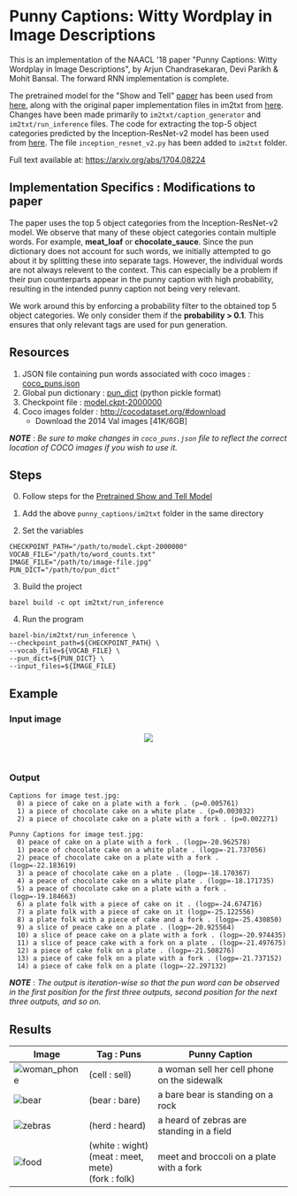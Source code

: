 # Punny Captions: Witty Wordplay in Image Descriptions
This is an implementation of the NAACL '18 paper "Punny Captions: Witty Wordplay in Image Descriptions", by Arjun Chandrasekaran, Devi Parikh & Mohit Bansal. The forward RNN implementation is complete.

The pretrained model for the "Show and Tell" [paper](https://arxiv.org/abs/1609.06647) has been used from [here](https://github.com/KranthiGV/Pretrained-Show-and-Tell-model), along with the original paper implementation files in im2txt from [here](https://github.com/tensorflow/models/tree/master/research/im2txt). Changes have been made primarily to ```im2txt/caption_generator``` and ```im2txt/run_inference``` files. The code for extracting the top-5 object categories predicted by the Inception-ResNet-v2 model has been used from [here](https://github.com/fchollet/deep-learning-models/blob/master/inception_resnet_v2.py). The file ``inception_resnet_v2.py`` has been added to ``im2txt`` folder.

Full text available at: https://arxiv.org/abs/1704.08224

## Implementation Specifics : Modifications to paper
The paper uses the top 5 object categories from the Inception-ResNet-v2 model. We observe that many of these object categories contain multiple words. For example, **meat_loaf** or **chocolate_sauce**. Since the pun dictionary does not account for such words, we initially attempted to go about it by splitting these into separate tags. However, the individual words are not always relevent to the context. This can especially be a problem if their pun counterparts appear in the punny caption with high probability, resulting in the intended punny caption not being very relevant.

We work around this by enforcing a probability filter to the obtained top 5 object categories. We only consider them if the **probability > 0.1**. This ensures that only relevant tags are used for pun generation.

## Resources
1. JSON file containing pun words associated with coco images : [coco_puns.json](https://drive.google.com/open?id=1AKiq2ryxXck_l2kQVqsAgkZKVVaPwarK)
2. Global pun dictionary : [pun_dict](https://drive.google.com/open?id=1mpd8yAMvMeWOgWpn2p1arTUKDRRRFuOt) (python pickle format)
3. Checkpoint file : [model.ckpt-2000000](https://drive.google.com/open?id=1A8pJefdRavYw7OOcdRu3LD1hpHLfUrtM)
4. Coco images folder : http://cocodataset.org/#download
    * Download the 2014 Val images [41K/6GB]

**_NOTE_** : _Be sure to make changes in ```coco_puns.json``` file to reflect the correct location of COCO images if you wish to use it._

## Steps
0. Follow steps for the [Pretrained Show and Tell Model](https://github.com/KranthiGV/Pretrained-Show-and-Tell-model)

1. Add the above ```punny_captions/im2txt``` folder in the same directory

2. Set the variables
```
CHECKPOINT_PATH="/path/to/model.ckpt-2000000"
VOCAB_FILE="/path/to/word_counts.txt"
IMAGE_FILE="/path/to/image-file.jpg"
PUN_DICT="/path/to/pun_dict"
```

3. Build the project
```
bazel build -c opt im2txt/run_inference
```

4. Run the program
```
bazel-bin/im2txt/run_inference \
--checkpoint_path=${CHECKPOINT_PATH} \
--vocab_file=${VOCAB_FILE} \
--pun_dict=${PUN_DICT} \
--input_files=${IMAGE_FILE}
```

## Example
### Input image
<p align="center"><img src="https://user-images.githubusercontent.com/13128829/41868058-923493e8-78d2-11e8-9435-7b4b2c2204f5.jpg"></p><br>

### Output
```
Captions for image test.jpg:
  0) a piece of cake on a plate with a fork . (p=0.005761)
  1) a piece of chocolate cake on a white plate . (p=0.003032)
  2) a piece of chocolate cake on a plate with a fork . (p=0.002271)

Punny Captions for image test.jpg:
  0) peace of cake on a plate with a fork . (logp=-20.962578)
  1) peace of chocolate cake on a white plate . (logp=-21.737056)
  2) peace of chocolate cake on a plate with a fork . (logp=-22.183619)
  3) a peace of chocolate cake on a plate . (logp=-18.170367)
  4) a peace of chocolate cake on a white plate . (logp=-18.171735)
  5) a peace of chocolate cake on a plate with a fork . (logp=-19.184663)
  6) a plate folk with a piece of cake on it . (logp=-24.674716)
  7) a plate folk with a piece of cake on it (logp=-25.122556)
  8) a plate folk with a piece of cake and a fork . (logp=-25.430850)
  9) a slice of peace cake on a plate . (logp=-20.925564)
  10) a slice of peace cake on a plate with a fork . (logp=-20.974435)
  11) a slice of peace cake with a fork on a plate . (logp=-21.497675)
  12) a piece of cake folk on a plate . (logp=-21.508276)
  13) a piece of cake folk on a plate with a fork . (logp=-21.737152)
  14) a piece of cake folk on a plate (logp=-22.297132)

```
**_NOTE_** : _The output is iteration-wise so that the pun word can be observed in the first position for the first three outputs, second position for the next three outputs, and so on._

## Results
| Image | Tag : Puns | Punny Caption |
| --- | --- | --- |
| ![woman_phone](https://user-images.githubusercontent.com/13128829/41987519-061e2c80-7a57-11e8-91b7-08c298b7ecb6.jpg) | (cell : sell) | a woman sell her cell phone on the sidewalk |
| ![bear](https://user-images.githubusercontent.com/13128829/41987734-b600349a-7a57-11e8-8847-202370acda02.jpg) | (bear : bare) | a bare bear is standing on a rock |
| ![zebras](https://user-images.githubusercontent.com/13128829/41987867-18df76ac-7a58-11e8-9ca1-28f52ed68665.jpg) | (herd : heard) | a heard of zebras are standing in a field |
| ![food](https://user-images.githubusercontent.com/13128829/41988460-d06b9ed0-7a59-11e8-859a-a0eff51bd028.jpg) | (white : wight)<br>(meat : meet, mete)<br>(fork : folk) | meet and broccoli on a plate with a fork |
